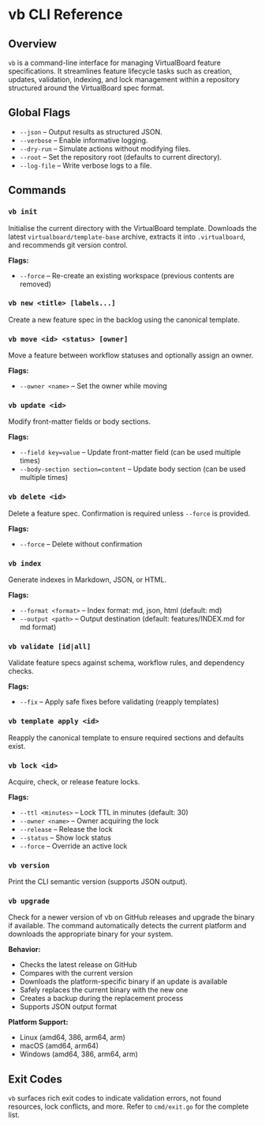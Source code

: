 # vb CLI Reference

## Overview

`vb` is a command-line interface for managing VirtualBoard feature specifications. It streamlines feature lifecycle tasks such as creation, updates, validation, indexing, and lock management within a repository structured around the VirtualBoard spec format.

## Global Flags

- `--json` – Output results as structured JSON.
- `--verbose` – Enable informative logging.
- `--dry-run` – Simulate actions without modifying files.
- `--root` – Set the repository root (defaults to current directory).
- `--log-file` – Write verbose logs to a file.

## Commands

### `vb init`
Initialise the current directory with the VirtualBoard template. Downloads the latest `virtualboard/template-base` archive, extracts it into `.virtualboard`, and recommends git version control.

**Flags:**
- `--force` – Re-create an existing workspace (previous contents are removed)

### `vb new <title> [labels...]`
Create a new feature spec in the backlog using the canonical template.

### `vb move <id> <status> [owner]`
Move a feature between workflow statuses and optionally assign an owner.

**Flags:**
- `--owner <name>` – Set the owner while moving

### `vb update <id>`
Modify front-matter fields or body sections.

**Flags:**
- `--field key=value` – Update front-matter field (can be used multiple times)
- `--body-section section=content` – Update body section (can be used multiple times)

### `vb delete <id>`
Delete a feature spec. Confirmation is required unless `--force` is provided.

**Flags:**
- `--force` – Delete without confirmation

### `vb index`
Generate indexes in Markdown, JSON, or HTML.

**Flags:**
- `--format <format>` – Index format: md, json, html (default: md)
- `--output <path>` – Output destination (default: features/INDEX.md for md format)

### `vb validate [id|all]`
Validate feature specs against schema, workflow rules, and dependency checks.

**Flags:**
- `--fix` – Apply safe fixes before validating (reapply templates)

### `vb template apply <id>`
Reapply the canonical template to ensure required sections and defaults exist.

### `vb lock <id>`
Acquire, check, or release feature locks.

**Flags:**
- `--ttl <minutes>` – Lock TTL in minutes (default: 30)
- `--owner <name>` – Owner acquiring the lock
- `--release` – Release the lock
- `--status` – Show lock status
- `--force` – Override an active lock

### `vb version`
Print the CLI semantic version (supports JSON output).

### `vb upgrade`
Check for a newer version of vb on GitHub releases and upgrade the binary if available. The command automatically detects the current platform and downloads the appropriate binary for your system.

**Behavior:**
- Checks the latest release on GitHub
- Compares with the current version
- Downloads the platform-specific binary if an update is available
- Safely replaces the current binary with the new one
- Creates a backup during the replacement process
- Supports JSON output format

**Platform Support:**
- Linux (amd64, 386, arm64, arm)
- macOS (amd64, arm64)
- Windows (amd64, 386, arm64, arm)

## Exit Codes

`vb` surfaces rich exit codes to indicate validation errors, not found resources, lock conflicts, and more. Refer to `cmd/exit.go` for the complete list.
